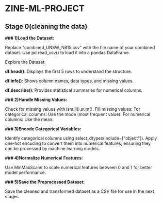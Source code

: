 # ZINE-ML-PROJECT

## Stage 0(cleaning the data)

**### 1)Load the Dataset:**

Replace "combined_UNSW_NB15.csv" with the file name of your combined dataset.
Use pd.read_csv() to load it into a pandas DataFrame.

Explore the Dataset:

**df.head()**: Displays the first 5 rows to understand the structure.

**df.info()**: Shows column names, data types, and missing values.

**df.describe()**: Provides statistical summaries for numerical columns.

**### 2)Handle Missing Values:**

Check for missing values with isnull().sum().
Fill missing values:
For categorical columns: Use the mode (most frequent value).
For numerical columns: Use the mean.

**### 3)Encode Categorical Variables:**

Identify categorical columns using select_dtypes(include=["object"]).
Apply one-hot encoding to convert them into numerical features, ensuring they can be processed by machine learning models.

**### 4)Normalize Numerical Features:**

Use MinMaxScaler to scale numerical features between 0 and 1 for better model performance.

**### 5)Save the Preprocessed Dataset:**

Save the cleaned and transformed dataset as a CSV file for use in the next stages.
